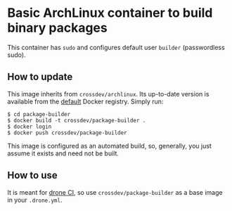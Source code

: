 # Basic ArchLinux container to build binary packages

This container has `sudo` and configures default user `builder` (passwordless
sudo).

## How to update

This image inherits from `crossdev/archlinux`. Its up-to-date version is available
from the [default](https://hub.docker.com) Docker registry. Simply run:

``` shell
$ cd package-builder
$ docker build -t crossdev/package-builder .
$ docker login
$ docker push crossdev/package-builder
```

This image is configured as an automated build, so, generally, you just assume
it exists and need not be built.

## How to use

It is meant for [drone CI](https://github.com/drone/drone), so use
`crossdev/package-builder` as a base image in your `.drone.yml`.
